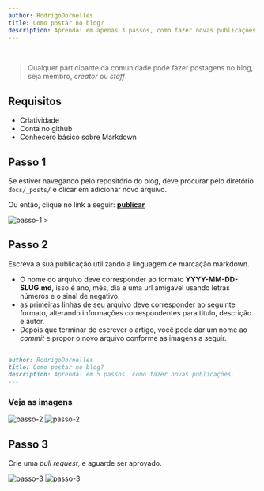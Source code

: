 ```yaml
---
author: RodrigoDornelles
title: Como postar no blog?
description: Aprenda! em apenas 3 passos, como fazer novas publicações.
---
```


<br/>

> Qualquer participante da comunidade pode fazer postagens no blog, seja membro, _creator_ ou _staff_.

## Requisitos ##

 * Criatividade
 * Conta no github
 * Conhecero básico sobre Markdown


## Passo 1 ##

Se estiver navegando pelo repositório do blog, deve procurar pelo diretório `docs/_posts/` e clicar em adicionar novo arquivo.

Ou então, clique no link a seguir: **[publicar](https://github.com/aHub-Tech/hub-blog/new/main/docs/_posts)**

![passo-1 >](https://raw.githubusercontent.com/RodrigoDornelles/hub-blog/main/docs/assets/images/como-postar-0.png)

## Passo 2 ##

Escreva a sua publicação utilizando a linguagem de marcação markdown.

* O nome do arquivo deve corresponder ao formato **YYYY-MM-DD-SLUG.md**, isso é ano, mês, dia e uma url amigavel usando letras números e o sinal de negativo.
* as primeiras linhas de seu arquivo deve corresponder ao seguinte formato, alterando informações correspondentes para titulo, descrição e autor.
* Depois que terminar de escrever o artigo, você pode dar um nome ao _commit_ e propor o novo arquivo conforme as imagens a seguir.

```MARKDOWN
---
author: RodrigoDornelles
title: Como postar no blog?
description: Aprenda! em 5 passos, como fazer novas publicações.
---

```
### Veja as imagens ###

![passo-2](https://raw.githubusercontent.com/RodrigoDornelles/hub-blog/main/docs/assets/images/como-postar-1.png)
![passo-2](https://raw.githubusercontent.com/RodrigoDornelles/hub-blog/main/docs/assets/images/como-postar-2.png)

## Passo 3 ##

Crie uma _pull request_, e aguarde ser aprovado.

![passo-3](https://raw.githubusercontent.com/RodrigoDornelles/hub-blog/main/docs/assets/images/como-postar-3.png)
![passo-3](https://raw.githubusercontent.com/RodrigoDornelles/hub-blog/main/docs/assets/images/como-postar-4.png)
